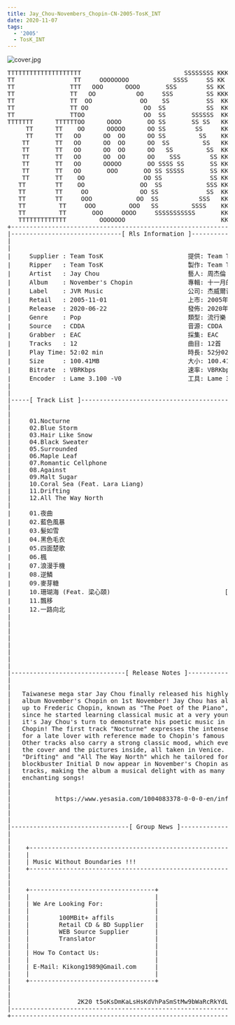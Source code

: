 ```yaml
---
title: Jay_Chou-Novembers_Chopin-CN-2005-TosK_INT
date: 2020-11-07
tags: 
  - '2005'
  - TosK_INT
---
```


![cover.jpg](https://goindex.65style.workers.dev/3:/Music/Jay_Chou-Novembers_Chopin-CN-2005-TosK_INT/00-jay_chou-novembers_chopin-cn-2005-proof-tosk.jpg)

<retrotxt v-slot>
<pre class="has-text-plain text-1x font-ibm_vga_8x16">TTTTTTTTTTTTTTTTTTTT                            SSSSSSSS KKKKKKKK  KKKKKKKKKKKKKK
TT                TT     OOOOOOOO            SSSS     SS KK   KKK  KKKK        KK
TT               TTT   OOO      OOOO       SSS        SS KK    KKK  KKK        KK
TT               TT   OO           OO     SSS         SS KKK      KKKK        KK
TT               TT  OO             OO    SS          SS  KK       KK        KK
TT               TT OO               OO  SS           SS  KK                KK
TT               TTOO                OO  SS       SSSSSS  KK                KK
TTTTTTT      TTTTTTOO      OOOO       OO SS       SS SS   KK               KK
     TT      TT    OO      OOOOO      OO SS        SS     KK              KK
     TT      TT   OO      OO  OO      OO SS         SS    KK              KK
    TT       TT   OO      OO  OO      OO  SS         SS   KK               KK
    TT       TT   OO      OO  OO      OO   SS         SS  KK                KK
    TT       TT   OO      OO  OO      OO    SSS        SS KK                 KK
    TT       TT   OO      OOOOO       OO SSSS SS       SS KK                  KK
    TT       TT   OO       OOO       OO SS SSSSS       SS KK                   KK
    TT       TT    OO                OO SS             SS KK       KK           KK
   TT        TT    OO               OO  SS            SSS KK      KKKK         KK
   TT        TT     OO              OO SS             SS  KK      KK KK       KK
   TT        TT     OOO            OO  SS           SSS   KK      KK  KK    KKK
   TT         TT     OOO         OOO   SS         SSSS    KK       KK  KK  KKK
   TT         TT       OOO     OOOO     SSSSSSSSSSS       KK KKKKKKKK  KK KKK
   TTTTTTTTTTTTT         OOOOOOO                          KKKK          KKKK
+------------------------------------------------------------------------------+
|------------------------------[ Rls Information ]-----------------------------|
|                                                                              |
|                                                                              |
|     Supplier : Team TosK                       提供: Team TosK               |
|     Ripper   : Team TosK                       製作: Team TosK               |
|     Artist   : Jay Chou                        藝人: 周杰倫                  |
|     Album    : November's Chopin               專輯: 十一月的蕭邦            |
|     Label    : JVR Music                       公司: 杰威爾音樂              |
|     Retail   : 2005-11-01                      上市: 2005年11月01日          |
|     Release  : 2020-06-22                      發佈: 2020年06月22日          |
|     Genre    : Pop                             類型: 流行樂                  |
|     Source   : CDDA                            音源: CDDA                    |
|     Grabber  : EAC                             採集: EAC                     |
|     Tracks   : 12                              曲目: 12首                    |
|     Play Time: 52:02 min                       時長: 52分02秒                |
|     Size     : 100.41MB                        大小: 100.41 MB               |
|     Bitrate  : VBRKbps                         速率: VBRKbps                 |
|     Encoder  : Lame 3.100 -V0                  工具: Lame 3.100 -V0          |
|                                                                              |
|                                                                              |
|-----[ Track List ]-----------------------------------------------------------|
|                                                                              |
|                                                                              |
|     01.Nocturne                                            [03:49]           |
|     02.Blue Storm                                          [04:47]           |
|     03.Hair Like Snow                                      [05:02]           |
|     04.Black Sweater                                       [04:12]           |
|     05.Surrounded                                          [04:07]           |
|     06.Maple Leaf                                          [04:37]           |
|     07.Romantic Cellphone                                  [04:00]           |
|     08.Against                                             [03:54]           |
|     09.Malt Sugar                                          [04:20]           |
|     10.Coral Sea (Feat. Lara Liang)                        [04:16]           |
|     11.Drifting                                            [04:04]           |
|     12.All The Way North                                   [04:54]           |
|                                                            -------           |
|     01.夜曲                                                [03:49]           |
|     02.藍色風暴                                            [04:47]           |
|     03.髮如雪                                              [05:02]           |
|     04.黑色毛衣                                            [04:12]           |
|     05.四面楚歌                                            [04:07]           |
|     06.楓                                                  [04:37]           |
|     07.浪漫手機                                            [04:00]           |
|     08.逆鱗                                                [03:54]           |
|     09.麥芽糖                                              [04:20]           |
|     10.珊瑚海 (Feat. 梁心頤)                               [04:16]           |
|     11.飄移                                                [04:04]           |
|     12.一路向北                                            [04:54]           |
|                                                            -------           |
|                                                             52:02 min        |
|                                                            100.41 MB         |
|                                                                              |
|                                                                              |
|                                                                              |
|                                                                              |
|                                                                              |
|-------------------------------[ Release Notes ]------------------------------|
|                                                                              |
|                                                                              |
|   Taiwanese mega star Jay Chou finally released his highly anticipated       |
|   album November's Chopin on 1st November! Jay Chou has always looked        |
|   up to Frederic Chopin, known as "The Poet of the Piano", as his idol       |
|   since he started learning classical music at a very young age. Now         |
|   it's Jay Chou's turn to demonstrate his poetic music in November's         |
|   Chopin! The first track "Nocturne" expresses the intense emotions          |
|   for a late lover with reference made to Chopin's famous Nocturne.          |
|   Other tracks also carry a strong classic mood, which even extends to       |
|   the cover and the pictures inside, all taken in Venice. The songs          |
|   "Drifting" and "All The Way North" which he tailored for the               |
|   blockbuster Initial D now appear in November's Chopin as bonus             |
|   tracks, making the album a musical delight with as many as 12              |
|   enchanting songs!                                                          |
|                                                                              |
|                                                                              |
|            https://www.yesasia.com/1004083378-0-0-0-en/info.html             |
|                                                                              |
|                                                                              |
|                                                                              |
|--------------------------------[ Group News ]--------------------------------|
|                                                                              |
|                                                                              |
|    +--------------------------------------------------------------------+    |
|    |                                                                    |    |
|    | Music Without Boundaries !!!                                       |    |
|    +--------------------------------------------------------------------+    |
|                                                                              |
|                                                                              |
|    +----------------------------------+                                      |
|    |                                  |                                      |
|    | We Are Looking For:              |                                      |
|    |                                  |                                      |
|    |        100MBit+ affils           |                                      |
|    |        Retail CD &amp; BD Supplier   |                                      |
|    |        WEB Source Supplier       |                                      |
|    |        Translator                |                                      |
|    |                                  |                                      |
|    | How To Contact Us:               |                                      |
|    |                                  |                                      |
|    | E-Mail: Kikong1989@Gmail.com     |                                      |
|    |                                  |                    RlS No. 1830      |
|    +----------------------------------+                                      |
|                                                                              |
|                                                                              |
|                  2K20 t5oKsDmKaLsHsKdVhPaSmStMw9bWaRcRkYdL                   |
|------------------------------------------------------------------------------|
+------------------------------------------------------------------------------+
<span class="dos-cursor">_</span></pre>
</retrotxt>

<a-player 
    :options="{
        audio: [
          {
            name: '夜曲',
            artist: '周杰倫',
            url: 'https://goindex.65style.workers.dev/3:/Music/Jay_Chou-Novembers_Chopin-CN-2005-TosK_INT/01-jay_chou-nocturne-tosk.mp3',
            cover: 'https://goindex.65style.workers.dev/3:/Music/Jay_Chou-Novembers_Chopin-CN-2005-TosK_INT/00-jay_chou-novembers_chopin-cn-2005-proof-tosk.jpg',
            theme: '#ebd0c2'
          },
        ]
    }"
/>

<download url="https://mirrorace.org/m/103af"/>

